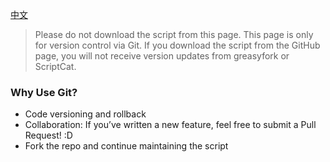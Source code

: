 [中文](./README.github.chinese.md)

> Please do not download the script from this page. This page is only for version control via Git. If you download the script from the GitHub page, you will not receive version updates from greasyfork or ScriptCat.

### Why Use Git?

+ Code versioning and rollback
+ Collaboration: If you’ve written a new feature, feel free to submit a Pull Request! :D
+ Fork the repo and continue maintaining the script